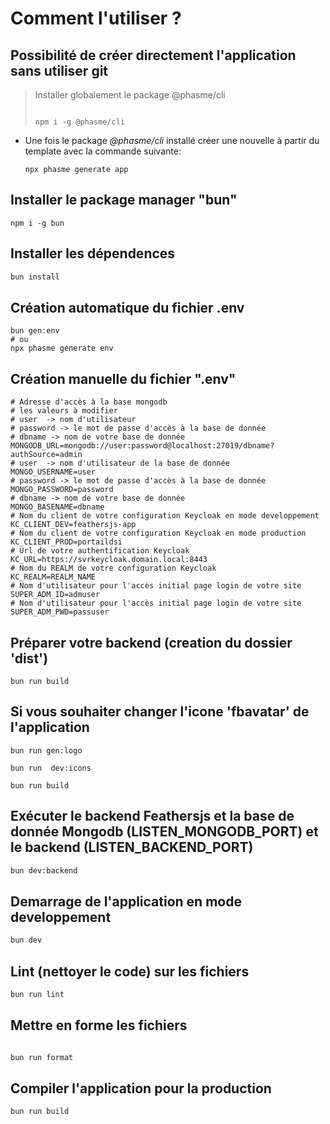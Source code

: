 # Comment l'utiliser ?

## Possibilité de créer directement l'application sans utiliser git

> Installer globalement le package @phasme/cli
>
> ```
>
> npm i -g @phasme/cli
> ```

- Une fois le package _@phasme/cli_ installé créer une nouvelle à partir du template avec la commande suivante:
  ```
  npx phasme generate app
  ```

## Installer le package manager "bun"

```
npm i -g bun
```

## Installer les dépendences

```bash
bun install
```

## Création automatique du fichier .env

```
bun gen:env
# ou
npx phasme generate env
```

## Création manuelle du fichier ".env"

```
# Adresse d'accès à la base mongodb
# les valeurs à modifier
# user  -> nom d'utilisateur
# password -> le mot de passe d'accès à la base de donnée
# dbname -> nom de votre base de donnée
MONGODB_URL=mongodb://user:password@localhost:27019/dbname?authSource=admin
# user  -> nom d'utilisateur de la base de donnée
MONGO_USERNAME=user
# password -> le mot de passe d'accès à la base de donnée
MONGO_PASSWORD=password
# dbname -> nom de votre base de donnée
MONGO_BASENAME=dbname
# Nom du client de votre configuration Keycloak en mode developpement
KC_CLIENT_DEV=feathersjs-app
# Nom du client de votre configuration Keycloak en mode production
KC_CLIENT_PROD=portaildsi
# Url de votre authentification Keycloak
KC_URL=https://svrkeycloak.domain.local:8443
# Nom du REALM de votre configuration Keycloak
KC_REALM=REALM_NAME
# Nom d'utilisateur pour l'accès initial page login de votre site
SUPER_ADM_ID=admuser
# Nom d'utilisateur pour l'accès initial page login de votre site
SUPER_ADM_PWD=passuser
```

## Préparer votre backend (creation du dossier 'dist')

`bun run build`

## Si vous souhaiter changer l'icone 'fbavatar' de l'application

`bun run gen:logo  `

`bun run  dev:icons`

`bun run build`

## Exécuter le backend Feathersjs et la base de donnée Mongodb (LISTEN_MONGODB_PORT) et le backend (LISTEN_BACKEND_PORT)

```bash
bun dev:backend
```

## Demarrage de l'application en mode developpement

```bash
bun dev
```

## Lint (nettoyer le code) sur les fichiers

```bash
bun run lint
```

## Mettre en forme les fichiers

```bash

bun run format
```

## Compiler l'application pour la production

```bash
bun run build
```
